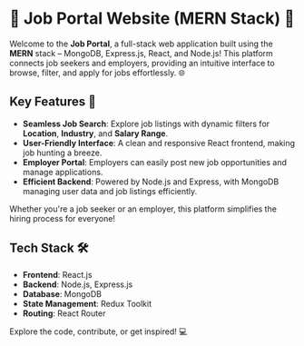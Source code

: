 # 🌟 Job Portal Website (MERN Stack) 🚀

Welcome to the **Job Portal**, a full-stack web application built using the **MERN** stack – MongoDB, Express.js, React, and Node.js! This platform connects job seekers and employers, providing an intuitive interface to browse, filter, and apply for jobs effortlessly. 🌐

## Key Features 🔑
- **Seamless Job Search**: Explore job listings with dynamic filters for **Location**, **Industry**, and **Salary Range**.
- **User-Friendly Interface**: A clean and responsive React frontend, making job hunting a breeze.
- **Employer Portal**: Employers can easily post new job opportunities and manage applications.
- **Efficient Backend**: Powered by Node.js and Express, with MongoDB managing user data and job listings efficiently.

Whether you're a job seeker or an employer, this platform simplifies the hiring process for everyone!

## Tech Stack 🛠️
- **Frontend**: React.js
- **Backend**: Node.js, Express.js
- **Database**: MongoDB
- **State Management**: Redux Toolkit
- **Routing**: React Router

Explore the code, contribute, or get inspired! 💻
